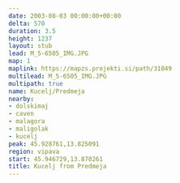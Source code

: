 ```yaml
---
date: 2003-08-03 00:00:00+00:00
delta: 570
duration: 3.5
height: 1237
layout: stub
lead: M_5-6505_IMG.JPG
map: 1
maplink: https://mapzs.projekti.si/path/31049
multilead: M_5-6505_IMG.JPG
multipath: true
name: Kucelj/Predmeja
nearby:
- dolskimaj
- caven
- malagora
- maligolak
- kucelj
peak: 45.928761,13.825091
region: vipava
start: 45.946729,13.870261
title: Kucelj from Predmeja
---
```

